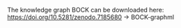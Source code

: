 The knowledge graph BOCK can be downloaded here: https://doi.org/10.5281/zenodo.7185680 -> BOCK-graphml



